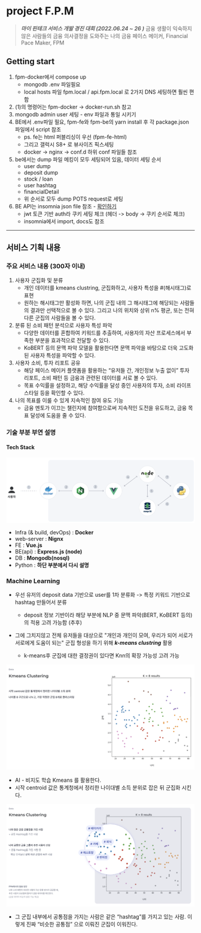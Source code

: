 # project F.P.M

> ***마이 핀테크 서비스 개발 경진 대회 (2022.06.24 ~ 26 )*** 
> 금융 생활이 익숙하지 않은 사람들의 금융 의사결정을 도와주는 나의 금융 페이스 메이커, Financial Pace Maker, FPM


## Getting start

1. fpm-docker에서 compose up
    - mongodb .env 파일필요
    - local hosts 파일 fpm.local / api.fpm.local 로 2가지 DNS 세팅하면 훨씬 편함
2. (1)의 명령어는 fpm-docker -> docker-run.sh 참고
3. mongodb admin user 세팅 - env 파일과 통일 시키기
4. BE에서 .env파일 필요, fpm-fe와 fpm-be의 yarn install 후 각 package.json 파일에서 script 참조
    - ps. fe는 html 퍼블리싱이 우선 (fpm-fe-html)
    - 그리고 갤럭시 S8+ 로 뷰사이즈 픽스세팅
    - docker -> nginx -> conf.d 하위 conf 파일들 참조
5. be에서는 dump 파일 메킹이 모두 세팅되어 있음, 데이터 세팅 순서
    - user dump
    - deposit dump
    - stock / loan 
    - user hashtag
    - financialDetail 
    - 위 순서로 모두 dump POTS request로 세팅
6. BE API는 insomnia json file 참조 - [확인하기](https://raw.githubusercontent.com/Nuung/fpm-project/main/fpm-be-api-insomnia.json)
    - jwt 토큰 기반 auth라 쿠키 세팅 체크 (헤더 -> body -> 쿠키 순서로 체크)
    - insomnia에서 import, docs도 참조

---

## 서비스 기획 내용

### 주요 서비스 내용 (300자 이내) 

1. 사용자 군집화 및 분류
    - 개인 데이터를 kmeans clustring, 군집화하고, 사용자 특성을 #(해시태그)로 표현
    - 원하는 해시태그만 활성화 하면, 나의 군집 내의 그 해시태그에 해당되는 사람들의 결과만 선택적으로 볼 수 있다. 그리고 나의 위치와 상위 n% 평균, 또는 전혀 다른 군집의 사람들을 볼 수 있다.
2. 분류 된 소비 패턴 분석으로 사용자 특성 파악
    - 다양한 데이터를 혼합하여 키워드를 추출하여, 사용자의 자산 프로세스에서 부족한 부분을 효과적으로 전달할 수 있다.
    - KoBERT 등의 문맥 파악 모델을 활용한다면 문맥 파악을 바탕으로 더욱 고도화된 사용자 특성을 파악할 수 있다.
3. 사용자 소비, 투자 리포트 공유
    - 해당 페이스 메이커 플랫폼을 활용하는 “유저들 간, 개인정보 누출 없이” 투자 리포트, 소비 패턴 등 금융과 관련된 데이터를 서로 볼 수 있다.
    - 목표 수익률을 설정하고, 해당 수익률을 달성 중인 사용자의 투자, 소비 라이프 스타일 등을 확인할 수 있다.
4. 나의 목표를 이룰 수 있게 지속적인 참여 유도 기능
    - 금융 멘토가 이끄는 챌린지에 참여함으로써 지속적인 도전을 유도하고, 금융 목표 달성에 도움을 줄 수 있다.


### 기술 부분 부연 설명

#### Tech Stack

![](https://raw.githubusercontent.com/Nuung/fpm-project/main/fpm-fe-html/public/images/readme_img1.png)

- Infra (& build, devOps) : **Docker**
- web-server : **Nignx**
- FE : **Vue.js**
- BE(api) : **Express.js (node)**
- DB : **Mongodb(nosql)**
- Python : **하단 부분에서 다시 설명**

### Machine Learning

- 우선 유저의 deposit data 기반으로 user를 1차 분류화 -> 특정 키워드 기반으로 hashtag 만들어서 분류 
    - deposit 정보 기반이라 해당 부분에 NLP 중 문맥 파악(BERT, KoBERT 등의)의 적용 고려 가능함 (추후)

- 그에 그치지않고 전체 유저들을 대상으로 "개인과 개인이 모여, 우리가 되어 서로가 서로에게 도움이 되는" 군집 형성을 하기 위해 ***k-means clustring*** 활용
    - k-means후 군집에 대한 결정권이 있다면 Knn의 확장 가능성 고려 가능

![](https://raw.githubusercontent.com/Nuung/fpm-project/main/fpm-fe-html/public/images/readme_img2.png)

- AI - 비지도 학습 Kmeans 를 활용한다.
- 시작 centroid 값은 통계청에서 정리한 나이대별 소득 분위로 잡은 뒤 군집화 시킨다.

![](https://raw.githubusercontent.com/Nuung/fpm-project/main/fpm-fe-html/public/images/readme_img3.png)

- 그 군집 내부에서 공통점을 가지는 사람은 같은 “hashtag”를 가지고 있는 사람. 이렇게 진짜 “비슷한 공통점” 으로 이뤄진 군집이 이워진다.